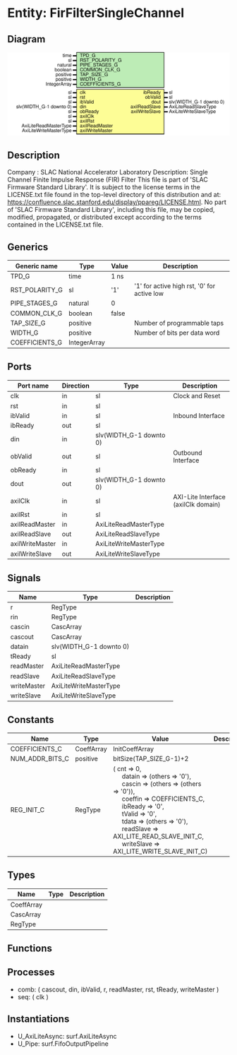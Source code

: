 # Entity: FirFilterSingleChannel

## Diagram

![Diagram](FirFilterSingleChannel.svg "Diagram")
## Description

Company    : SLAC National Accelerator Laboratory
Description: Single Channel Finite Impulse Response (FIR) Filter
This file is part of 'SLAC Firmware Standard Library'.
It is subject to the license terms in the LICENSE.txt file found in the
top-level directory of this distribution and at:
   https://confluence.slac.stanford.edu/display/ppareg/LICENSE.html.
No part of 'SLAC Firmware Standard Library', including this file,
may be copied, modified, propagated, or distributed except according to
the terms contained in the LICENSE.txt file.
## Generics

| Generic name   | Type         | Value | Description                                 |
| -------------- | ------------ | ----- | ------------------------------------------- |
| TPD_G          | time         | 1 ns  |                                             |
| RST_POLARITY_G | sl           | '1'   | '1' for active high rst, '0' for active low |
| PIPE_STAGES_G  | natural      | 0     |                                             |
| COMMON_CLK_G   | boolean      | false |                                             |
| TAP_SIZE_G     | positive     |       | Number of programmable taps                 |
| WIDTH_G        | positive     |       | Number of bits per data word                |
| COEFFICIENTS_G | IntegerArray |       |                                             |
## Ports

| Port name       | Direction | Type                    | Description                         |
| --------------- | --------- | ----------------------- | ----------------------------------- |
| clk             | in        | sl                      | Clock and Reset                     |
| rst             | in        | sl                      |                                     |
| ibValid         | in        | sl                      | Inbound Interface                   |
| ibReady         | out       | sl                      |                                     |
| din             | in        | slv(WIDTH_G-1 downto 0) |                                     |
| obValid         | out       | sl                      | Outbound Interface                  |
| obReady         | in        | sl                      |                                     |
| dout            | out       | slv(WIDTH_G-1 downto 0) |                                     |
| axilClk         | in        | sl                      | AXI-Lite Interface (axilClk domain) |
| axilRst         | in        | sl                      |                                     |
| axilReadMaster  | in        | AxiLiteReadMasterType   |                                     |
| axilReadSlave   | out       | AxiLiteReadSlaveType    |                                     |
| axilWriteMaster | in        | AxiLiteWriteMasterType  |                                     |
| axilWriteSlave  | out       | AxiLiteWriteSlaveType   |                                     |
## Signals

| Name        | Type                    | Description |
| ----------- | ----------------------- | ----------- |
| r           | RegType                 |             |
| rin         | RegType                 |             |
| cascin      | CascArray               |             |
| cascout     | CascArray               |             |
| datain      | slv(WIDTH_G-1 downto 0) |             |
| tReady      | sl                      |             |
| readMaster  | AxiLiteReadMasterType   |             |
| readSlave   | AxiLiteReadSlaveType    |             |
| writeMaster | AxiLiteWriteMasterType  |             |
| writeSlave  | AxiLiteWriteSlaveType   |             |
## Constants

| Name            | Type       | Value                                                                                                                                                                                                                                                                                                                                                                                                                                                                                                                                                                                                                                       | Description |
| --------------- | ---------- | ------------------------------------------------------------------------------------------------------------------------------------------------------------------------------------------------------------------------------------------------------------------------------------------------------------------------------------------------------------------------------------------------------------------------------------------------------------------------------------------------------------------------------------------------------------------------------------------------------------------------------------------- | ----------- |
| COEFFICIENTS_C  | CoeffArray |  InitCoeffArray                                                                                                                                                                                                                                                                                                                                                                                                                                                                                                                                                                                                                             |             |
| NUM_ADDR_BITS_C | positive   |  bitSize(TAP_SIZE_G-1)+2                                                                                                                                                                                                                                                                                                                                                                                                                                                                                                                                                                                                                    |             |
| REG_INIT_C      | RegType    |  (       cnt        => 0,<br><span style="padding-left:20px">       datain     => (others => '0'),<br><span style="padding-left:20px">       cascin     => (others => (others => '0')),<br><span style="padding-left:20px">       coeffin    => COEFFICIENTS_C,<br><span style="padding-left:20px">       ibReady    => '0',<br><span style="padding-left:20px">       tValid     => '0',<br><span style="padding-left:20px">       tdata      => (others => '0'),<br><span style="padding-left:20px">       readSlave  => AXI_LITE_READ_SLAVE_INIT_C,<br><span style="padding-left:20px">       writeSlave => AXI_LITE_WRITE_SLAVE_INIT_C) |             |
## Types

| Name       | Type | Description |
| ---------- | ---- | ----------- |
| CoeffArray |      |             |
| CascArray  |      |             |
| RegType    |      |             |
## Functions
## Processes
- comb: ( cascout, din, ibValid, r, readMaster, rst, tReady,
                   writeMaster )
- seq: ( clk )
## Instantiations

- U_AxiLiteAsync: surf.AxiLiteAsync
- U_Pipe: surf.FifoOutputPipeline
